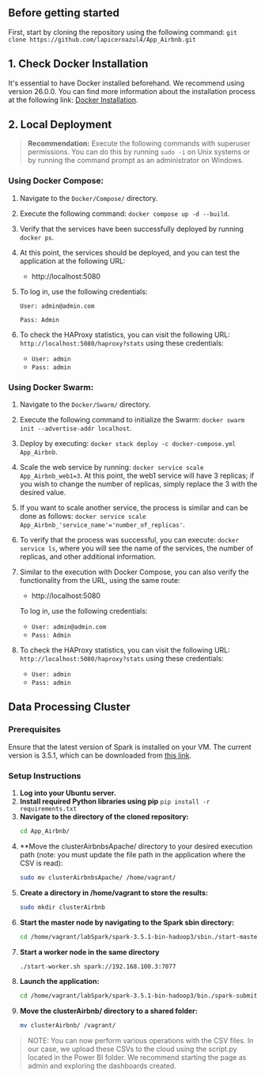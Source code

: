 ## Before getting started
First, start by cloning the repository using the following command:
`git clone https://github.com/lapiceroazul4/App_Airbnb.git`

## 1. Check Docker Installation

It's essential to have Docker installed beforehand. We recommend using version 26.0.0. You can find more information about the installation process at the following link: [Docker Installation](https://docs.docker.com/engine/install/).

## 2. Local Deployment

> **Recommendation:** Execute the following commands with superuser permissions. You can do this by running `sudo -i` on Unix systems or by running the command prompt as an administrator on Windows.

### Using Docker Compose:

1. Navigate to the `Docker/Compose/` directory.
2. Execute the following command: `docker compose up -d --build`.
3. Verify that the services have been successfully deployed by running `docker ps`.
4. At this point, the services should be deployed, and you can test the application at the following URL:
    - http://localhost:5080
5. To log in, use the following credentials:
   
   `User: admin@admin.com`
   
   `Pass: Admin`
   
6. To check the HAProxy statistics, you can visit the following URL: `http://localhost:5080/haproxy?stats` using these credentials:
   - `User: admin`
   - `Pass: admin`

### Using Docker Swarm:

1. Navigate to the `Docker/Swarm/` directory.
2. Execute the following command to initialize the Swarm: `docker swarm init --advertise-addr localhost`.
3. Deploy by executing: `docker stack deploy -c docker-compose.yml App_Airbnb`.
4. Scale the web service by running: `docker service scale App_Airbnb_web1=3`. At this point, the web1 service will have 3 replicas; if you wish to change the number of replicas, simply replace the 3 with the desired value.
5. If you want to scale another service, the process is similar and can be done as follows: `docker service scale App_Airbnb_'service_name'='number_of_replicas'`.
6. To verify that the process was successful, you can execute: `docker service ls`, where you will see the name of the services, the number of replicas, and other additional information.
7. Similar to the execution with Docker Compose, you can also verify the functionality from the URL, using the same route:
   - http://localhost:5080
   
   To log in, use the following credentials:
   
   - `User: admin@admin.com`
   - `Pass: Admin`
8. To check the HAProxy statistics, you can visit the following URL: `http://localhost:5080/haproxy?stats` using these credentials:
   - `User: admin`
   - `Pass: admin`

## Data Processing Cluster

### Prerequisites

Ensure that the latest version of Spark is installed on your VM. The current version is 3.5.1, which can be downloaded from [this link](https://dlcdn.apache.org/spark/spark-3.5.1/spark-3.5.1-bin-hadoop3.tgz).

### Setup Instructions

1. **Log into your Ubuntu server.**
2. **Install required Python libraries using pip** `pip install -r requirements.txt` 
3. **Navigate to the directory of the cloned repository:**
   ```bash
   cd App_Airbnb/
4. **Move the clusterAirbnbsApache/ directory to your desired execution path (note: you must update the file path in the application where the CSV is read):
   ```bash
   sudo mv clusterAirbnbsApache/ /home/vagrant/
5. **Create a directory in /home/vagrant to store the results:**
   ```bash
   sudo mkdir clusterAirbnb
6. **Start the master node by navigating to the Spark sbin directory:**
    ```bash
    cd /home/vagrant/labSpark/spark-3.5.1-bin-hadoop3/sbin./start-master.sh
7. **Start a worker node in the same directory**
   ```bash
   ./start-worker.sh spark://192.168.100.3:7077
8. **Launch the application:**
   ```bash
   cd /home/vagrant/labSpark/spark-3.5.1-bin-hadoop3/bin./spark-submit --master spark://192.168.100.3:7077 --conf        ./spark.executor.memory=1g /home/vagrant/clusterAirbnbsApache/appReservas.py
9. **Move the clusterAirbnb/ directory to a shared folder:**
   ```bash
   mv clusterAirbnb/ /vagrant/ 
> NOTE: You can now perform various operations with the CSV files. In our case, we upload these CSVs to the cloud using the script.py located in the Power BI folder. We recommend starting the page as admin and exploring the dashboards created.

